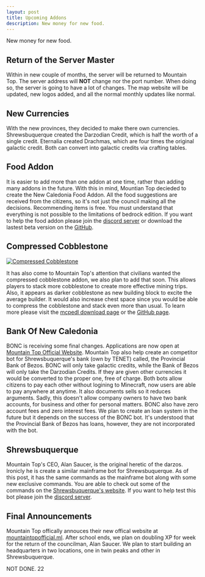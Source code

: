 ```yaml
---
layout: post
title: Upcoming Addons
description: New money for new food.
---
```


New money for new food.

## Return of the Server Master

Within in new couple of months, the server will be returned to Mountain Top. The server address will **NOT** change nor the port number. When doing so, the server is going to have a lot of changes. The map website will be updated, new logos added, and all the normal monthly updates like normal. 

## New Currencies

With the new provinces, they decided to make there own currencies. Shrewsbuquerque created the Darzodian Credit, which is half the worth of a single credit. Eternalia created Drachmas, which are four times the original galactic credit. Both can convert into galactic credits via crafting tables. 

## Food Addon

It is easier to add more than one addon at one time, rather than adding many addons in the future. With this in mind, Mountian Top decieded to create the New Caledonia Food Addon. All the food suggestions are received from the citizens, so it's not just the council making all the decisions. Recommending items is free. You must understand that everything is not possible to the limitations of bedrock edition. If you want to help the food addon please join the [discord server](https://discord.gg/GMqpTajxYz) or download the lastest beta version on the [GitHub](https://github.com/NewCaledoniaDevTeam/foodAddon/releases).

## Compressed Cobblestone

[![Compressed Cobblestone](https://raw.githubusercontent.com/PiSaucer/CompressedCobblestone/main/background.jpg)](https://mcpedl.com/compressed-cobblestone-addon-1/)

It has also come to Mountain Top's attention that civilians wanted the compressed cobblestone addon, we also plan to add that soon. This allows players to stack more cobblestone to create more effective mining trips. Also, it appears as darker cobblestone as new building block to excite the average builder. It would also increase chest space since you would be able to compress the cobblestone and stack even more than usual. To learn more please visit the [mcpedl download page](https://mcpedl.com/compressed-cobblestone-addon-1/) or the [GitHub page](https://github.com/PiSaucer/CompressedCobblestone).

## Bank Of New Caledonia

BONC is receiving some final changes. Applications are now open at [Mountain Top Official Website](https://mountaintopofficial.ml/bonc/). Mountain Top also help create an competitor bot for Shrewsbuquerque's bank (own by TENET) called, the Provincial Bank of Bezos. BONC will only take galactic credits, while the Bank of Bezos will only take the Darzodian Credits. If they are given other currencies it would be converted to the proper one, free of charge. Both bots allow citizens to pay each other without logining to Minecraft, now users are able to pay anywhere at anytime. It also documents sells so it reduces arguments. Sadly, this doesn't allow company owners to have two bank accounts, for business and other for personal matters. BONC also have zero account fees and zero interest fees. We plan to create an loan system in the future but it depends on the success of the BONC bot. It's understood that the Provincial Bank of Bezos has loans, however, they are not incorporated with the bot.

## Shrewsbuquerque

Mountain Top's CEO, Alan Saucer, is the original heretic of the darzos. Ironicly he is create a similar mainframe bot for Shrewsbuquerque. As of this post, it has the same commands as the mainframe bot along with some new exclusive commands. You are able to check out some of the commands on the [Shrewsbuquerque's website](https://shrewsbuquerque.ml/cmd/). If you want to help test this bot please join the [discord server](https://discord.gg/ZSpmb7cs58).

## Final Announcements

Mountain Top offically annouces their new offical website at [mountaintopofficial.ml](https://mountaintopofficial.ml/). After school ends, we plan on doubling XP for week for the return of the councilman, Alan Saucer. We plan to start building an headquarters in two locations, one in twin peaks and other in Shrewsbuquerque.

NOT DONE. 22

